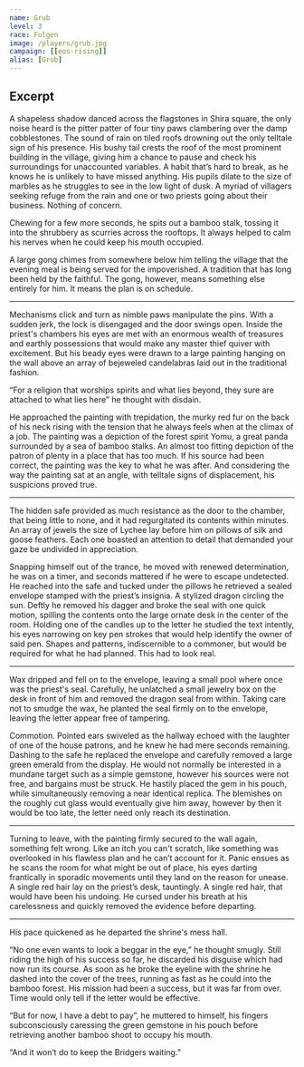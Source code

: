 ```yaml
---
name: Grub
level: 3
race: Fulgen
image: /players/grub.jpg
campaign: [[eos-rising]]
alias: [Grub]
---
```


## Excerpt

A shapeless shadow danced across the flagstones in Shira square, the only noise heard is the pitter patter of four tiny paws clambering over the damp cobblestones. The sound of rain on tiled roofs drowning out the only telltale sign of his presence. His bushy tail crests the roof of the most prominent building in the village, giving him a chance to pause and check his surroundings for unaccounted variables. A habit that’s hard to break, as he knows he is unlikely to have missed anything. His pupils dilate to the size of marbles as he struggles to see in the low light of dusk. A myriad of villagers seeking refuge from the rain and one or two priests going about their business. Nothing of concern.

Chewing for a few more seconds, he spits out a bamboo stalk, tossing it into the shrubbery as scurries across the rooftops. It always helped to calm his nerves when he could keep his mouth occupied.

A large gong chimes from somewhere below him telling the village that the evening meal is being served for the impoverished. A tradition that has long been held by the faithful. The gong, however, means something else entirely for him. It means the plan is on schedule.

---

Mechanisms click and turn as nimble paws manipulate the pins. With a sudden jerk, the lock is disengaged and the door swings open. Inside the priest's chambers his eyes are met with an enormous wealth of treasures and earthly possessions that would make any master thief quiver with excitement. But his beady eyes were drawn to a large painting hanging on the wall above an array of bejeweled candelabras laid out in the traditional fashion.

“For a religion that worships spirits and what lies beyond, they sure are attached to what lies here” he thought with disdain.

He approached the painting with trepidation, the murky red fur on the back of his neck rising with the tension that he always feels when at the climax of a job. The painting was a depiction of the forest spirit Yomu, a great panda surrounded by a sea of bamboo stalks. An almost too fitting depiction of the patron of plenty in a place that has too much. If his source had been correct, the painting was the key to what he was after. And considering the way the painting sat at an angle, with telltale signs of displacement, his suspicions proved true.

---

The hidden safe provided as much resistance as the door to the chamber, that being little to none, and it had regurgitated its contents within minutes. An array of jewels the size of Lychee lay before him on pillows of silk and goose feathers. Each one boasted an attention to detail that demanded your gaze be undivided in appreciation.

Snapping himself out of the trance, he moved with renewed determination, he was on a timer, and seconds mattered if he were to escape undetected. He reached into the safe and tucked under the pillows he retrieved a sealed envelope stamped with the priest’s insignia. A stylized dragon circling the sun. Deftly he removed his dagger and broke the seal with one quick motion, spilling the contents onto the large ornate desk in the center of the room. Holding one of the candles up to the letter he studied the text intently, his eyes narrowing on key pen strokes that would help identify the owner of said pen. Shapes and patterns, indiscernible to a commoner, but would be required for what he had planned. This had to look real.

---

Wax dripped and fell on to the envelope, leaving a small pool where once was the priest's seal. Carefully, he unlatched a small jewelry box on the desk in front of him and removed the dragon seal from within. Taking care not to smudge the wax, he planted the seal firmly on to the envelope, leaving the letter appear free of tampering.

Commotion. Pointed ears swiveled as the hallway echoed with the laughter of one of the house patrons, and he knew he had mere seconds remaining. Dashing to the safe he replaced the envelope and carefully removed a large green emerald from the display. He would not normally be interested in a mundane target such as a simple gemstone, however his sources were not free, and bargains must be struck. He hastily placed the gem in his pouch, while simultaneously removing a near identical replica. The blemishes on the roughly cut glass would eventually give him away, however by then it would be too late, the letter need only reach its destination.

---

Turning to leave, with the painting firmly secured to the wall again, something felt wrong. Like an itch you can't scratch, like something was overlooked in his flawless plan and he can’t account for it. Panic ensues as he scans the room for what might be out of place, his eyes darting frantically in sporadic movements until they land on the reason for unease. A single red hair lay on the priest’s desk, tauntingly. A single red hair, that would have been his undoing. He cursed under his breath at his carelessness and quickly removed the evidence before departing.

---

His pace quickened as he departed the shrine's mess hall.

“No one even wants to look a beggar in the eye,” he thought smugly. Still riding the high of his success so far, he discarded his disguise which had now run its course. As soon as he broke the eyeline with the shrine he dashed into the cover of the trees, running as fast as he could into the bamboo forest. His mission had been a success, but it was far from over. Time would only tell if the letter would be effective.

“But for now, I have a debt to pay”, he muttered to himself, his fingers subconsciously caressing the green gemstone in his pouch before retrieving another bamboo shoot to occupy his mouth.

“And it won’t do to keep the Bridgers waiting.”
